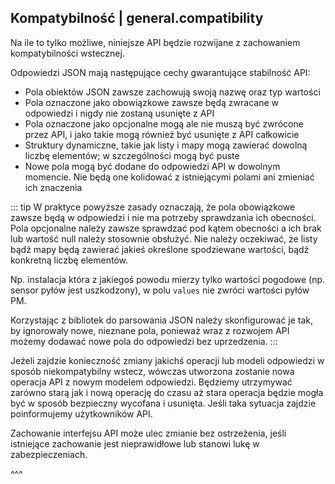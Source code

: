 ## Kompatybilność | general.compatibility

Na ile to tylko możliwe, niniejsze API będzie rozwijane z zachowaniem kompatybilności wstecznej.

Odpowiedzi JSON mają następujące cechy gwarantujące stabilność API:

- Pola obiektów JSON zawsze zachowują swoją nazwę oraz typ wartości
- Pola oznaczone jako obowiązkowe zawsze będą zwracane w odpowiedzi i nigdy nie zostaną usunięte z API
- Pola oznaczone jako opcjonalne mogą ale nie muszą być zwrócone przez API, i jako takie mogą również być usunięte z API całkowicie
- Struktury dynamiczne, takie jak listy i mapy mogą zawierać dowolną liczbę elementów; w szczególności mogą być puste
- Nowe pola mogą być dodane do odpowiedzi API w dowolnym momencie. Nie będą one kolidować z istniejącymi polami ani zmieniać ich znaczenia

::: tip
W praktyce powyższe zasady oznaczają, że pola obowiązkowe zawsze będą w odpowiedzi i nie ma potrzeby sprawdzania ich obecności. Pola opcjonalne należy zawsze sprawdzać pod kątem obecności a ich brak lub wartość null należy stosownie obsłużyć. Nie należy oczekiwać, że listy bądź mapy będą zawierać jakieś określone spodziewane wartości, bądź konkretną liczbę elementów. 

Np. instalacja która z jakiegoś powodu mierzy tylko wartości pogodowe (np. sensor pyłów jest uszkodzony), w polu `values` nie zwróci wartości pyłów PM.

Korzystając z bibliotek do parsowania JSON należy skonfigurować je tak, by ignorowały nowe, nieznane pola, ponieważ wraz z rozwojem API możemy dodawać nowe pola do odpowiedzi bez uprzedzenia.
:::

Jeżeli zajdzie konieczność zmiany jakichś operacji lub modeli odpowiedzi w sposób niekompatybilny wstecz, wówczas utworzona zostanie nowa operacja API z nowym modelem odpowiedzi. Będziemy utrzymywać zarówno starą jak i nową operację do czasu aż stara operacja będzie mogła być w sposób bezpieczny wycofana i usunięta. Jeśli taka sytuacja zajdzie poinformujemy użytkowników API.

Zachowanie interfejsu API może ulec zmianie bez ostrzeżenia, jeśli istniejące zachowanie jest nieprawidłowe lub stanowi lukę w zabezpieczeniach.

^^^
